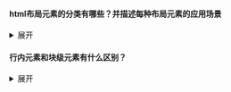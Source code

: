 #### html布局元素的分类有哪些？并描述每种布局元素的应用场景

<details>
    <summary>展开</summary>
    <p>
        行内元素 === 内联元素<br>
        块级元素 === 块状元素 === 块元素
    </p>
    <ul>
        <li>
            <b>内联元素</b>：比如span,a,b,br
            <ol>
                <li>和其他行内元素从左到右在一行显示（不会换行）</li>
                <li>不可以设置高度、宽度、内外边距的上下值，但是可以设置内外边距的左右值</li>
               	<li>默认宽高由本身内容大小决定（文字、图片等）</li>
                <li>只能容纳文本或其他行内元素，不能嵌套块级元素</li>
            </ol>
        </li>
        <li>
            <b>块级元素</b>：比如h1~h6,p,div,hr,table,ul,ol,li
            <ol>
                <li>每一个块级元素都会从新的一行开始，从上到下排布</li>
                <li>可以设置高度、宽度以及内外边距</li>
                <li>默认宽度为父元素的内容宽度，默认高度为本身内容的高度</li>
                <li>可以嵌套块级元素和行内元素</li>
            </ol>
        </li>
        <li>
            <b>内联块状元素</b>：比如img,input
            <ol>
                <li>不自动换行，从左到右在一行显示</li>
                <li>可以设置高度、宽度、内外边距</li>
                <li>默认宽高由本身内容大小决定（文字、图片等）</li>
            </ol>
        </li>
    </ul>
    <p>
        应用场景：
        <ul>
            <li>内联元素：不指定宽高，不占满一行</li>
            <li>块级元素：指定宽高，占满一行</li>
            <li>内联块状元素：指定宽高，不占满一行</li>
    	</ul>
    </p>
</details>


#### 行内元素和块级元素有什么区别？

<details>
    <summary>展开</summary>
    <p>
        照着上面答就行
    </p>
</details>


